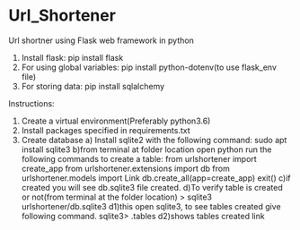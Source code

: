 # Url_Shortener
Url shortner using Flask web framework in python

1. Install flask:
	    pip install flask
2. For using global variables:
	    pip install python-dotenv(to use flask_env file)
3. For storing data:
      pip install sqlalchemy

Instructions:
1. Create a virtual environment(Preferably python3.6) 
2. Install packages specified in requirements.txt
3. Create database
     a) Install sqlite2 with the following command: 
              sudo apt install sqlite3
     b)from terminal at folder location open python run the following commands to create a table:
                from urlshortener import create_app
                from urlshortener.extensions import db
                from urlshortener.models import Link
                db.create_all(app=create_app)
                exit()
     c)if created you will see db.sqlite3 file created.
     d)To verify table is created or not(from terminal at the folder location)
           > sqlite3 urlshortener/db.sqlite3
         d1)this open sqlite3, to see tables created give following command.
            sqlite3> .tables
         d2)shows tables created
            link

